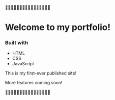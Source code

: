 <p>🌟🌟🌟🌟🌟🌟🌟🌟🌟🌟🌟🌟🌟🌟🌟🌟</p>
<h1>Welcome to my portfolio!</h1>
<h3>Built with</h3>
<ul>
  <li>HTML</li>
  <li>CSS</li>
  <li>JavaScript</li>
</ul>
<p>This is my first-ever published site!</p>
<p>More features coming soon!</p>
<p>🌟🌟🌟🌟🌟🌟🌟🌟🌟🌟🌟🌟🌟🌟🌟🌟</p>
